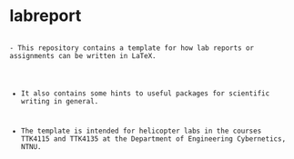 # labreport

<code>
- This repository contains a template for how lab reports or assignments can be written in LaTeX. 
  
- It also contains some hints to useful packages for scientific writing in general. 

- The template is intended for helicopter labs in the courses TTK4115 and TTK4135 at the Department of Engineering Cybernetics, NTNU.
</code>
